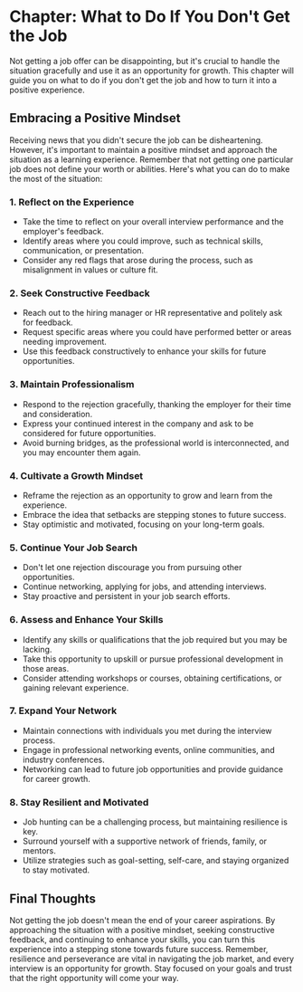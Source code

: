 Chapter: What to Do If You Don't Get the Job
============================================

Not getting a job offer can be disappointing, but it's crucial to handle the situation gracefully and use it as an opportunity for growth. This chapter will guide you on what to do if you don't get the job and how to turn it into a positive experience.

Embracing a Positive Mindset
----------------------------

Receiving news that you didn't secure the job can be disheartening. However, it's important to maintain a positive mindset and approach the situation as a learning experience. Remember that not getting one particular job does not define your worth or abilities. Here's what you can do to make the most of the situation:

### 1. Reflect on the Experience

* Take the time to reflect on your overall interview performance and the employer's feedback.
* Identify areas where you could improve, such as technical skills, communication, or presentation.
* Consider any red flags that arose during the process, such as misalignment in values or culture fit.

### 2. Seek Constructive Feedback

* Reach out to the hiring manager or HR representative and politely ask for feedback.
* Request specific areas where you could have performed better or areas needing improvement.
* Use this feedback constructively to enhance your skills for future opportunities.

### 3. Maintain Professionalism

* Respond to the rejection gracefully, thanking the employer for their time and consideration.
* Express your continued interest in the company and ask to be considered for future opportunities.
* Avoid burning bridges, as the professional world is interconnected, and you may encounter them again.

### 4. Cultivate a Growth Mindset

* Reframe the rejection as an opportunity to grow and learn from the experience.
* Embrace the idea that setbacks are stepping stones to future success.
* Stay optimistic and motivated, focusing on your long-term goals.

### 5. Continue Your Job Search

* Don't let one rejection discourage you from pursuing other opportunities.
* Continue networking, applying for jobs, and attending interviews.
* Stay proactive and persistent in your job search efforts.

### 6. Assess and Enhance Your Skills

* Identify any skills or qualifications that the job required but you may be lacking.
* Take this opportunity to upskill or pursue professional development in those areas.
* Consider attending workshops or courses, obtaining certifications, or gaining relevant experience.

### 7. Expand Your Network

* Maintain connections with individuals you met during the interview process.
* Engage in professional networking events, online communities, and industry conferences.
* Networking can lead to future job opportunities and provide guidance for career growth.

### 8. Stay Resilient and Motivated

* Job hunting can be a challenging process, but maintaining resilience is key.
* Surround yourself with a supportive network of friends, family, or mentors.
* Utilize strategies such as goal-setting, self-care, and staying organized to stay motivated.

Final Thoughts
--------------

Not getting the job doesn't mean the end of your career aspirations. By approaching the situation with a positive mindset, seeking constructive feedback, and continuing to enhance your skills, you can turn this experience into a stepping stone towards future success. Remember, resilience and perseverance are vital in navigating the job market, and every interview is an opportunity for growth. Stay focused on your goals and trust that the right opportunity will come your way.

